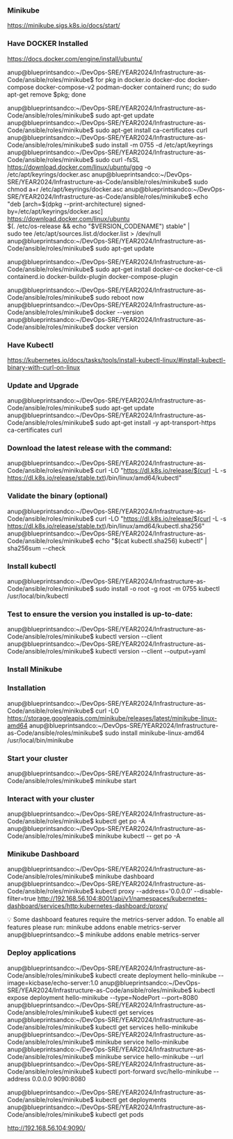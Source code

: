 ### Minikube
https://minikube.sigs.k8s.io/docs/start/




### Have DOCKER Installed
https://docs.docker.com/engine/install/ubuntu/

anup@blueprintsandco:~/DevOps-SRE/YEAR2024/Infrastructure-as-Code/ansible/roles/minikube$ for pkg in docker.io docker-doc docker-compose docker-compose-v2 podman-docker containerd runc; do sudo apt-get remove $pkg; done

anup@blueprintsandco:~/DevOps-SRE/YEAR2024/Infrastructure-as-Code/ansible/roles/minikube$ sudo apt-get update
anup@blueprintsandco:~/DevOps-SRE/YEAR2024/Infrastructure-as-Code/ansible/roles/minikube$ sudo apt-get install ca-certificates curl
anup@blueprintsandco:~/DevOps-SRE/YEAR2024/Infrastructure-as-Code/ansible/roles/minikube$ sudo install -m 0755 -d /etc/apt/keyrings
anup@blueprintsandco:~/DevOps-SRE/YEAR2024/Infrastructure-as-Code/ansible/roles/minikube$ sudo curl -fsSL https://download.docker.com/linux/ubuntu/gpg -o /etc/apt/keyrings/docker.asc
anup@blueprintsandco:~/DevOps-SRE/YEAR2024/Infrastructure-as-Code/ansible/roles/minikube$ sudo chmod a+r /etc/apt/keyrings/docker.asc
anup@blueprintsandco:~/DevOps-SRE/YEAR2024/Infrastructure-as-Code/ansible/roles/minikube$ echo \
  "deb [arch=$(dpkg --print-architecture) signed-by=/etc/apt/keyrings/docker.asc] https://download.docker.com/linux/ubuntu \
  $(. /etc/os-release && echo "$VERSION_CODENAME") stable" | \
  sudo tee /etc/apt/sources.list.d/docker.list > /dev/null
anup@blueprintsandco:~/DevOps-SRE/YEAR2024/Infrastructure-as-Code/ansible/roles/minikube$ sudo apt-get update

anup@blueprintsandco:~/DevOps-SRE/YEAR2024/Infrastructure-as-Code/ansible/roles/minikube$ sudo apt-get install docker-ce docker-ce-cli containerd.io docker-buildx-plugin docker-compose-plugin

anup@blueprintsandco:~/DevOps-SRE/YEAR2024/Infrastructure-as-Code/ansible/roles/minikube$ sudo reboot now
anup@blueprintsandco:~/DevOps-SRE/YEAR2024/Infrastructure-as-Code/ansible/roles/minikube$ docker --version
anup@blueprintsandco:~/DevOps-SRE/YEAR2024/Infrastructure-as-Code/ansible/roles/minikube$ docker version




### Have Kubectl
https://kubernetes.io/docs/tasks/tools/install-kubectl-linux/#install-kubectl-binary-with-curl-on-linux

### Update and Upgrade
anup@blueprintsandco:~/DevOps-SRE/YEAR2024/Infrastructure-as-Code/ansible/roles/minikube$ sudo apt-get update
anup@blueprintsandco:~/DevOps-SRE/YEAR2024/Infrastructure-as-Code/ansible/roles/minikube$ sudo apt-get install -y apt-transport-https ca-certificates curl

### Download the latest release with the command:
anup@blueprintsandco:~/DevOps-SRE/YEAR2024/Infrastructure-as-Code/ansible/roles/minikube$ curl -LO "https://dl.k8s.io/release/$(curl -L -s https://dl.k8s.io/release/stable.txt)/bin/linux/amd64/kubectl"

### Validate the binary (optional)
anup@blueprintsandco:~/DevOps-SRE/YEAR2024/Infrastructure-as-Code/ansible/roles/minikube$ curl -LO "https://dl.k8s.io/release/$(curl -L -s https://dl.k8s.io/release/stable.txt)/bin/linux/amd64/kubectl.sha256"
anup@blueprintsandco:~/DevOps-SRE/YEAR2024/Infrastructure-as-Code/ansible/roles/minikube$ echo "$(cat kubectl.sha256)  kubectl" | sha256sum --check

### Install kubectl
anup@blueprintsandco:~/DevOps-SRE/YEAR2024/Infrastructure-as-Code/ansible/roles/minikube$ sudo install -o root -g root -m 0755 kubectl /usr/local/bin/kubectl

### Test to ensure the version you installed is up-to-date:
anup@blueprintsandco:~/DevOps-SRE/YEAR2024/Infrastructure-as-Code/ansible/roles/minikube$ kubectl version --client
anup@blueprintsandco:~/DevOps-SRE/YEAR2024/Infrastructure-as-Code/ansible/roles/minikube$ kubectl version --client --output=yaml




### Install Minikube
### Installation
anup@blueprintsandco:~/DevOps-SRE/YEAR2024/Infrastructure-as-Code/ansible/roles/minikube$ curl -LO https://storage.googleapis.com/minikube/releases/latest/minikube-linux-amd64
anup@blueprintsandco:~/DevOps-SRE/YEAR2024/Infrastructure-as-Code/ansible/roles/minikube$ sudo install minikube-linux-amd64 /usr/local/bin/minikube

### Start your cluster
anup@blueprintsandco:~/DevOps-SRE/YEAR2024/Infrastructure-as-Code/ansible/roles/minikube$ minikube start

### Interact with your cluster
anup@blueprintsandco:~/DevOps-SRE/YEAR2024/Infrastructure-as-Code/ansible/roles/minikube$ kubectl get po -A
anup@blueprintsandco:~/DevOps-SRE/YEAR2024/Infrastructure-as-Code/ansible/roles/minikube$ minikube kubectl -- get po -A

### Minikube Dashboard
anup@blueprintsandco:~/DevOps-SRE/YEAR2024/Infrastructure-as-Code/ansible/roles/minikube$ minikube dashboard
anup@blueprintsandco:~/DevOps-SRE/YEAR2024/Infrastructure-as-Code/ansible/roles/minikube$ kubectl proxy --address='0.0.0.0' --disable-filter=true
http://192.168.56.104:8001/api/v1/namespaces/kubernetes-dashboard/services/http:kubernetes-dashboard:/proxy/

💡  Some dashboard features require the metrics-server addon. To enable all features please run:
        minikube addons enable metrics-server
anup@blueprintsandco:~$ minikube addons enable metrics-server

### Deploy applications
anup@blueprintsandco:~/DevOps-SRE/YEAR2024/Infrastructure-as-Code/ansible/roles/minikube$ kubectl create deployment hello-minikube --image=kicbase/echo-server:1.0
anup@blueprintsandco:~/DevOps-SRE/YEAR2024/Infrastructure-as-Code/ansible/roles/minikube$ kubectl expose deployment hello-minikube --type=NodePort --port=8080
anup@blueprintsandco:~/DevOps-SRE/YEAR2024/Infrastructure-as-Code/ansible/roles/minikube$ kubectl get services
anup@blueprintsandco:~/DevOps-SRE/YEAR2024/Infrastructure-as-Code/ansible/roles/minikube$ kubectl get services hello-minikube
anup@blueprintsandco:~/DevOps-SRE/YEAR2024/Infrastructure-as-Code/ansible/roles/minikube$ minikube service hello-minikube
anup@blueprintsandco:~/DevOps-SRE/YEAR2024/Infrastructure-as-Code/ansible/roles/minikube$ minikube service hello-minikube --url
anup@blueprintsandco:~/DevOps-SRE/YEAR2024/Infrastructure-as-Code/ansible/roles/minikube$ kubectl port-forward svc/hello-minikube --address 0.0.0.0 9090:8080

anup@blueprintsandco:~/DevOps-SRE/YEAR2024/Infrastructure-as-Code/ansible/roles/minikube$ kubectl get deployments
anup@blueprintsandco:~/DevOps-SRE/YEAR2024/Infrastructure-as-Code/ansible/roles/minikube$ kubectl get pods

http://192.168.56.104:9090/
